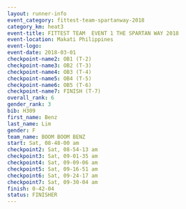 ```yaml
---
layout: runner-info 
event_category: fittest-team-spartanway-2018 
category_km: heat3 
event-title: FITTEST TEAM  EVENT 1 THE SPARTAN WAY 2018 
event-location: Makati Philippines 
event-logo: 
event-date: 2018-03-01 
checkpoint-name2: OB1 (T-2) 
checkpoint-name3: OB2 (T-3) 
checkpoint-name4: OB3 (T-4) 
checkpoint-name5: OB4 (T-5) 
checkpoint-name6: OB5 (T-6) 
checkpoint-name7: FINISH (T-7) 
overall_rank: 6
gender_rank: 3
bib: H309
first_name: Benz
last_name: Lim
gender: F
team_name: BOOM BOOM BENZ
start: Sat, 08-48-00 am
checkpoint2: Sat, 08-54-13 am
checkpoint3: Sat, 09-01-35 am
checkpoint4: Sat, 09-09-06 am
checkpoint5: Sat, 09-16-51 am
checkpoint6: Sat, 09-24-17 am
checkpoint7: Sat, 09-30-04 am
finish: 0-42-04
status: FINISHER
---
```


